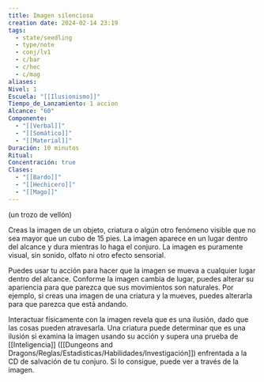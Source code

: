 ```yaml
---
title: Imagen silenciosa
creation date: 2024-02-14 23:19
tags:
  - state/seedling
  - type/note
  - conj/lv1
  - c/bar
  - c/hec
  - c/mag
aliases: 
Nivel: 1
Escuela: "[[Ilusionismo]]"
Tiempo_de_Lanzamiento: 1 accion
Alcance: "60"
Componente:
  - "[[Verbal]]"
  - "[[Somático]]"
  - "[[Material]]"
Duración: 10 minutos
Ritual: 
Concentración: true
Clases:
  - "[[Bardo]]"
  - "[[Hechicero]]"
  - "[[Mago]]"
---
```

(un trozo de vellón)

Creas la imagen de un objeto, criatura o algún otro fenómeno visible que no sea mayor que un cubo de 15 pies. La imagen aparece en un lugar dentro del alcance y dura mientras lo haga el conjuro. La imagen es puramente visual, sin sonido, olfato ni otro efecto sensorial.

Puedes usar tu acción para hacer que la imagen se mueva a cualquier lugar dentro del alcance. Conforme la imagen cambia de lugar, puedes alterar su apariencia para que parezca que sus movimientos son naturales. Por ejemplo, si creas una imagen de una criatura y la mueves, puedes alterarla para que parezca que está andando.

Interactuar físicamente con la imagen revela que es una ilusión, dado que las cosas pueden atravesarla. Una criatura puede determinar que es una ilusión si examina la imagen usando su acción y supera una prueba de [[Inteligencia]] ([[Dungeons and Dragons/Reglas/Estadisticas/Habilidades/Investigación]]) enfrentada a la CD de salvación de tu conjuro. Si lo consigue, puede ver a través de la imagen.